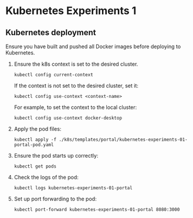 # Kubernetes Experiments 1

## Kubernetes deployment

Ensure you have built and pushed all Docker images before deploying to Kubernetes.

1. Ensure the k8s context is set to the desired cluster.
    ```shell
    kubectl config current-context
    ```

   If the context is not set to the desired cluster, set it:
    ```shell
    kubectl config use-context <context-name>
   ```

   For example, to set the context to the local cluster:
    ```shell
    kubectl config use-context docker-desktop
   ```
2. Apply the pod files:
    ```shell
    kubectl apply -f ./k8s/templates/portal/kubernetes-experiments-01-portal-pod.yaml
    ```
3. Ensure the pod starts up correctly:
    ```shell
    kubectl get pods
    ```
4. Check the logs of the pod:
    ```shell
    kubectl logs kubernetes-experiments-01-portal
    ```
5. Set up port forwarding to the pod:
    ```shell
    kubectl port-forward kubernetes-experiments-01-portal 8080:3000
    ```



